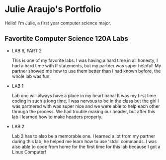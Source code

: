 # Julie Araujo's Portfolio

Hello! I'm Julie, a first year computer science major.

## Favortite Computer Science 120A Labs

* LAB 6, PART 2
  
  This is one of my favorite labs.  I was having a hard time in all honesty,
I had a hard time with If statements, but my partner was super helpful!  My 
partner showed me how to use them better than I had known before, the whole lab 
was fun. 

* LAB 1

  Lab one will always have a place in my heart haha! It was my first time coding
in such a long time. I was nervous to be in the class but the girl i was partnered 
with was super nice and we were able to help each other through the process. We had trouble making our header, but after this lab I
learned how to make headers properly. 

* LAB 2

  Lab 2 has to also be a memorable one.  I learned a lot from my partner during this lab, he helped me learn how to use 'std::' commands. 
I was also able to code from home for the first time for this lab because I got a Linux 
Computer!
